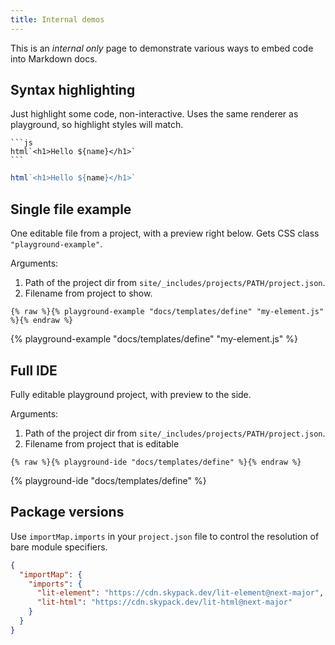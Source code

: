 ```yaml
---
title: Internal demos
---
```


This is an _internal only_ page to demonstrate various ways to embed code into
Markdown docs.

## Syntax highlighting

Just highlight some code, non-interactive. Uses the same renderer as playground,
so highlight styles will match.

````
```js
html`<h1>Hello ${name}</h1>`
```
````

```js
html`<h1>Hello ${name}</h1>`
```

## Single file example

One editable file from a project, with a preview right below. Gets CSS class
`"playground-example"`.

Arguments:
1. Path of the project dir from `site/_includes/projects/PATH/project.json`.
2. Filename from project to show.

```
{% raw %}{% playground-example "docs/templates/define" "my-element.js" %}{% endraw %}
```

{% playground-example "docs/templates/define" "my-element.js" %}

## Full IDE

Fully editable playground project, with preview to the side.

Arguments:
1. Path of the project dir from `site/_includes/projects/PATH/project.json`.
2. Filename from project that is editable

```
{% raw %}{% playground-ide "docs/templates/define" %}{% endraw %}
```

{% playground-ide "docs/templates/define" %}

## Package versions

Use `importMap.imports` in your `project.json` file to control the resolution of
bare module specifiers.

```json
{
  "importMap": {
    "imports": {
      "lit-element": "https://cdn.skypack.dev/lit-element@next-major",
      "lit-html": "https://cdn.skypack.dev/lit-html@next-major"
    }
  }
}
```
